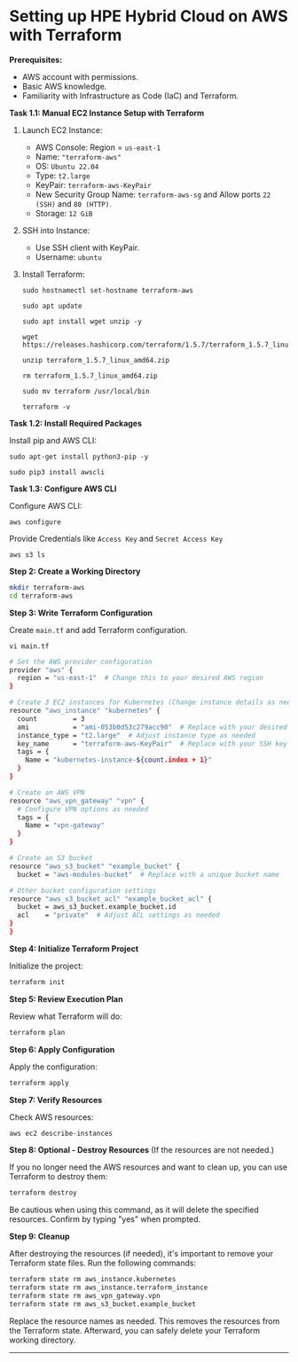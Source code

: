 # Setting up HPE Hybrid Cloud on AWS with Terraform

**Prerequisites:**
- AWS account with permissions.
- Basic AWS knowledge.
- Familiarity with Infrastructure as Code (IaC) and Terraform.

**Task 1.1: Manual EC2 Instance Setup with Terraform**

1. Launch EC2 Instance:
    - AWS Console: Region = `us-east-1`
    - Name: `"terraform-aws"`
    - OS: `Ubuntu 22.04`
    - Type: `t2.large`
    - KeyPair: `terraform-aws-KeyPair`
    - New Security Group Name: `terraform-aws-sg` and Allow ports `22 (SSH)` and `80 (HTTP)`.
    - Storage: `12 GiB`

2. SSH into Instance:
    - Use SSH client with KeyPair.
    - Username: `ubuntu`

3. Install Terraform:
    ```shell
    sudo hostnamectl set-hostname terraform-aws
    ```
    ```shell
    sudo apt update
    ```
    ```shell
    sudo apt install wget unzip -y
    ```
    ```shell
    wget https://releases.hashicorp.com/terraform/1.5.7/terraform_1.5.7_linux_amd64.zip
    ```
    ```shell
    unzip terraform_1.5.7_linux_amd64.zip
    ```
    ```shell
    rm terraform_1.5.7_linux_amd64.zip
    ```
    ```shell
    sudo mv terraform /usr/local/bin
    ```
    ```shell
    terraform -v
    ```

**Task 1.2: Install Required Packages**

Install pip and AWS CLI:
```shell
sudo apt-get install python3-pip -y
```
```shell
sudo pip3 install awscli
```

**Task 1.3: Configure AWS CLI**

Configure AWS CLI:
```shell
aws configure
```
Provide Credentials like `Access Key` and `Secret Access Key`

```shell
aws s3 ls
```

**Step 2: Create a Working Directory**

```bash
mkdir terraform-aws
cd terraform-aws
```

**Step 3: Write Terraform Configuration**

Create `main.tf` and add Terraform configuration.

```shell
vi main.tf
```

```bash
# Set the AWS provider configuration
provider "aws" {
  region = "us-east-1"  # Change this to your desired AWS region
}

# Create 3 EC2 instances for Kubernetes (Change instance details as needed)
resource "aws_instance" "kubernetes" {
  count         = 3
  ami           = "ami-053b0d53c279acc90"  # Replace with your desired AMI
  instance_type = "t2.large"  # Adjust instance type as needed
  key_name      = "terraform-aws-KeyPair"  # Replace with your SSH key name
  tags = {
    Name = "kubernetes-instance-${count.index + 1}"
  }
}

# Create an AWS VPN
resource "aws_vpn_gateway" "vpn" {
  # Configure VPN options as needed
  tags = {
    Name = "vpn-gateway"
  }
}

# Create an S3 bucket
resource "aws_s3_bucket" "example_bucket" {
  bucket = "aws-modules-bucket"  # Replace with a unique bucket name

# Other bucket configuration settings
resource "aws_s3_bucket_acl" "example_bucket_acl" {
  bucket = aws_s3_bucket.example_bucket.id
  acl    = "private"  # Adjust ACL settings as needed
}
}

```
**Step 4: Initialize Terraform Project**

Initialize the project:
```bash
terraform init
```

**Step 5: Review Execution Plan**

Review what Terraform will do:
```bash
terraform plan
```

**Step 6: Apply Configuration**

Apply the configuration:
```bash
terraform apply
```

**Step 7: Verify Resources**

Check AWS resources:
```bash
aws ec2 describe-instances
```

**Step 8: Optional - Destroy Resources** (If the resources are not needed.)

If you no longer need the AWS resources and want to clean up, you can use Terraform to destroy them:

```bash
terraform destroy
```

Be cautious when using this command, as it will delete the specified resources. Confirm by typing "yes" when prompted.

**Step 9: Cleanup**

After destroying the resources (if needed), it's important to remove your Terraform state files. Run the following commands:

```bash
terraform state rm aws_instance.kubernetes
terraform state rm aws_instance.terraform_instance
terraform state rm aws_vpn_gateway.vpn
terraform state rm aws_s3_bucket.example_bucket
```

Replace the resource names as needed. This removes the resources from the Terraform state. Afterward, you can safely delete your Terraform working directory.

---
